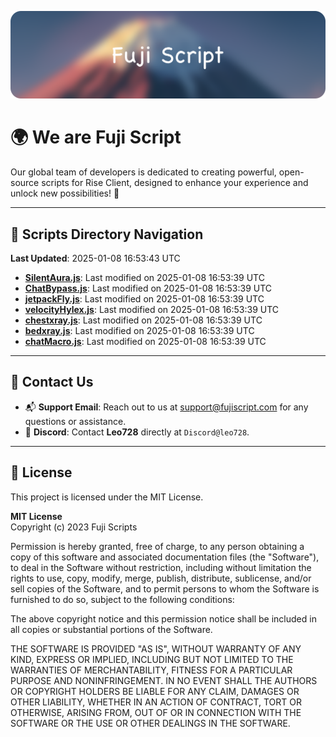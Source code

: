 ![Banner](.github/b.webp)

# 🌍 **We are Fuji Script**

Our global team of developers is dedicated to creating powerful, open-source scripts for Rise Client, designed to enhance your experience and unlock new possibilities! 🌟

---
<!-- SCRIPTS_NAVIGATION_START -->
## 📂 **Scripts Directory Navigation**

**Last Updated**: 2025-01-08 16:53:43 UTC

- **[SilentAura.js](scripts/SilentAura.js)**: Last modified on 2025-01-08 16:53:39 UTC
- **[ChatBypass.js](scripts/ChatBypass.js)**: Last modified on 2025-01-08 16:53:39 UTC
- **[jetpackFly.js](scripts/jetpackFly.js)**: Last modified on 2025-01-08 16:53:39 UTC
- **[velocityHylex.js](scripts/velocityHylex.js)**: Last modified on 2025-01-08 16:53:39 UTC
- **[chestxray.js](scripts/chestxray.js)**: Last modified on 2025-01-08 16:53:39 UTC
- **[bedxray.js](scripts/bedxray.js)**: Last modified on 2025-01-08 16:53:39 UTC
- **[chatMacro.js](scripts/chatMacro.js)**: Last modified on 2025-01-08 16:53:39 UTC

<!-- SCRIPTS_NAVIGATION_END -->

---

## 💬 **Contact Us**  
- 📬 **Support Email**: Reach out to us at [support@fujiscript.com](mailto:support@fujiscript.com) for any questions or assistance.  
- 💬 **Discord**: Contact **Leo728** directly at `Discord@leo728`.

---

## 📜 **License**

This project is licensed under the MIT License.  

**MIT License**  
Copyright (c) 2023 Fuji Scripts  

Permission is hereby granted, free of charge, to any person obtaining a copy of this software and associated documentation files (the "Software"), to deal in the Software without restriction, including without limitation the rights to use, copy, modify, merge, publish, distribute, sublicense, and/or sell copies of the Software, and to permit persons to whom the Software is furnished to do so, subject to the following conditions:  

The above copyright notice and this permission notice shall be included in all copies or substantial portions of the Software.  

THE SOFTWARE IS PROVIDED "AS IS", WITHOUT WARRANTY OF ANY KIND, EXPRESS OR IMPLIED, INCLUDING BUT NOT LIMITED TO THE WARRANTIES OF MERCHANTABILITY, FITNESS FOR A PARTICULAR PURPOSE AND NONINFRINGEMENT. IN NO EVENT SHALL THE AUTHORS OR COPYRIGHT HOLDERS BE LIABLE FOR ANY CLAIM, DAMAGES OR OTHER LIABILITY, WHETHER IN AN ACTION OF CONTRACT, TORT OR OTHERWISE, ARISING FROM, OUT OF OR IN CONNECTION WITH THE SOFTWARE OR THE USE OR OTHER DEALINGS IN THE SOFTWARE.  
